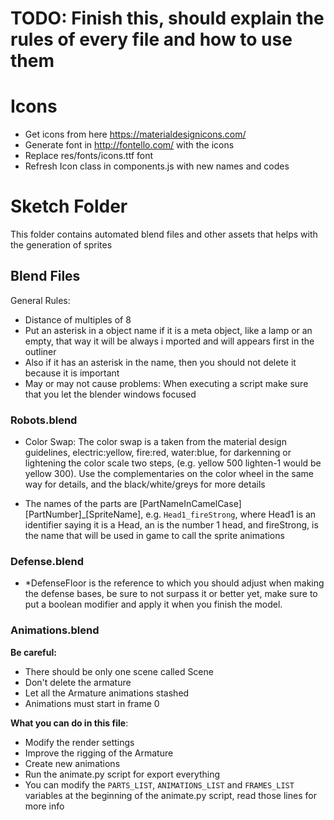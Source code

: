 # TODO: Finish this, should explain the rules of every file and how to use them

# Icons

- Get icons from here https://materialdesignicons.com/
- Generate font in http://fontello.com/ with the icons
- Replace res/fonts/icons.ttf font
- Refresh Icon class in components.js with new names and codes

# Sketch Folder

This folder contains automated blend files and other assets that helps with the generation of sprites

## Blend Files

General Rules:

  - Distance of multiples of 8
  - Put an asterisk in a object name if it is a meta object, like a lamp or
    an empty, that way it will be always i
mported and will appears first in the outliner
  - Also if it has an asterisk in the name, then you should not delete it because it is important
  - May or may not cause problems: When executing a script make sure that you let the blender windows focused

### Robots.blend

  - Color Swap: The color swap is a taken from the material design guidelines, electric:yellow, fire:red, water:blue,
    for darkenning or lightening the color scale two steps, (e.g. yellow 500 lighten-1 would be yellow 300). Use the
    complementaries on the color wheel in the same way for details, and the black/white/greys for more details

  - The names of the parts are [PartNameInCamelCase][PartNumber]_[SpriteName], e.g. `Head1_fireStrong`,
    where Head1 is an identifier saying it is a Head, an is the number 1 head, and fireStrong, is the name that
    will be used in game to call the sprite animations

### Defense.blend

  - *DefenseFloor is the reference to which you should adjust when making the defense bases, be sure to not surpass it
    or better yet, make sure to put a boolean modifier and apply it when you finish the model.

### Animations.blend

**Be careful:**
 - There should be only one scene called Scene
 - Don't delete the armature
 - Let all the Armature animations stashed
 - Animations must start in frame 0

**What you can do in this file**:
 - Modify the render settings
 - Improve the rigging of the Armature
 - Create new animations
 - Run the animate.py script for export everything
 - You can modify the `PARTS_LIST`, `ANIMATIONS_LIST` and `FRAMES_LIST` variables
   at the beginning of the animate.py script, read those lines for more info
